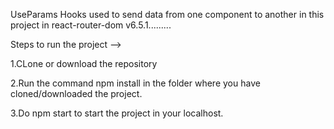 UseParams Hooks used to send data from one component to another in this project in react-router-dom v6.5.1.........

Steps to run the project -->

1.CLone or download the repository

2.Run the command npm install in the folder where you have cloned/downloaded the project.

3.Do npm start to start the project in your localhost.
